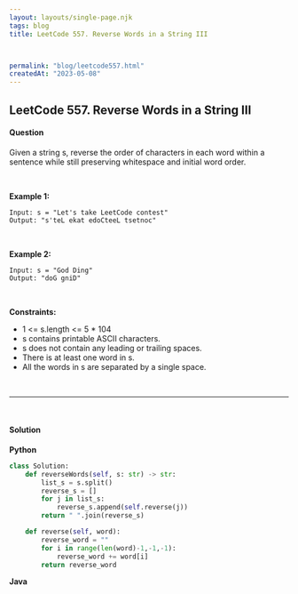 ```yaml
---
layout: layouts/single-page.njk
tags: blog
title: LeetCode 557. Reverse Words in a String III



permalink: "blog/leetcode557.html"
createdAt: "2023-05-08"
---
```


## LeetCode 557. Reverse Words in a String III






#### Question
Given a string s, reverse the order of characters in each word within a sentence while still preserving whitespace and initial word order.

<p>&nbsp;</p>

**Example 1:**

    Input: s = "Let's take LeetCode contest"
    Output: "s'teL ekat edoCteeL tsetnoc"

<p>&nbsp;</p>

**Example 2:**

    Input: s = "God Ding"
    Output: "doG gniD"


<p>&nbsp;</p>


**Constraints:**


* 1 <= s.length <= 5 * 104
* s contains printable ASCII characters.
* s does not contain any leading or trailing spaces.
* There is at least one word in s.
* All the words in s are separated by a single space.




<p>&nbsp;</p>

---

<p>&nbsp;</p>  

#### Solution
**Python**
```Python
class Solution:
    def reverseWords(self, s: str) -> str:
        list_s = s.split()
        reverse_s = []
        for j in list_s:
            reverse_s.append(self.reverse(j))
        return " ".join(reverse_s)

    def reverse(self, word):
        reverse_word = ""
        for i in range(len(word)-1,-1,-1):
            reverse_word += word[i]
        return reverse_word
```

**Java**